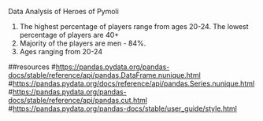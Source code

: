 Data Analysis of Heroes of Pymoli

1) The highest percentage of players range from ages 20-24. The lowest percentage of players are 40+
2) Majority of the players are men - 84%.
3) Ages ranging from 20-24

##resources
#https://pandas.pydata.org/pandas-docs/stable/reference/api/pandas.DataFrame.nunique.html
#https://pandas.pydata.org/docs/reference/api/pandas.Series.nunique.html
#https://pandas.pydata.org/pandas-docs/stable/reference/api/pandas.cut.html
#https://pandas.pydata.org/pandas-docs/stable/user_guide/style.html
